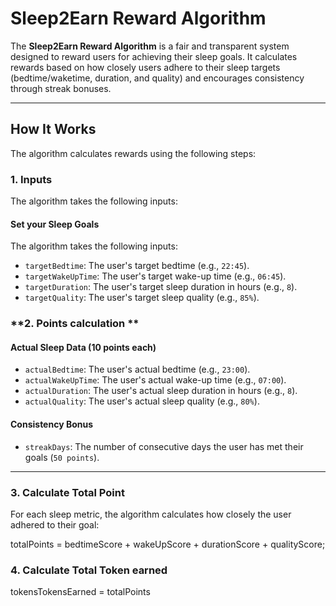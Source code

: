 # Sleep2Earn Reward Algorithm

The **Sleep2Earn Reward Algorithm** is a fair and transparent system designed to reward users for achieving their sleep goals. It calculates rewards based on how closely users adhere to their sleep targets (bedtime/waketime, duration, and quality) and encourages consistency through streak bonuses.

---

## **How It Works**

The algorithm calculates rewards using the following steps:

### **1. Inputs**
The algorithm takes the following inputs:

#### **Set your Sleep Goals**
The algorithm takes the following inputs:
- `targetBedtime`: The user's target bedtime (e.g., `22:45`).
- `targetWakeUpTime`: The user's target wake-up time (e.g., `06:45`).
- `targetDuration`: The user's target sleep duration in hours (e.g., `8`).
- `targetQuality`: The user's target sleep quality (e.g., `85%`).

### **2. Points calculation **

#### **Actual Sleep Data (10 points each)**
- `actualBedtime`: The user's actual bedtime (e.g., `23:00`).
- `actualWakeUpTime`: The user's actual wake-up time (e.g., `07:00`).
- `actualDuration`: The user's actual sleep duration in hours (e.g., `8`).
- `actualQuality`: The user's actual sleep quality (e.g., `80%`).

#### **Consistency Bonus**
- `streakDays`: The number of consecutive days the user has met their goals (`50 points`).

---

### **3. Calculate Total Point**
For each sleep metric, the algorithm calculates how closely the user adhered to their goal:

totalPoints = bedtimeScore + wakeUpScore + durationScore + qualityScore;

### **4. Calculate Total Token earned**

tokensTokensEarned = totalPoints
